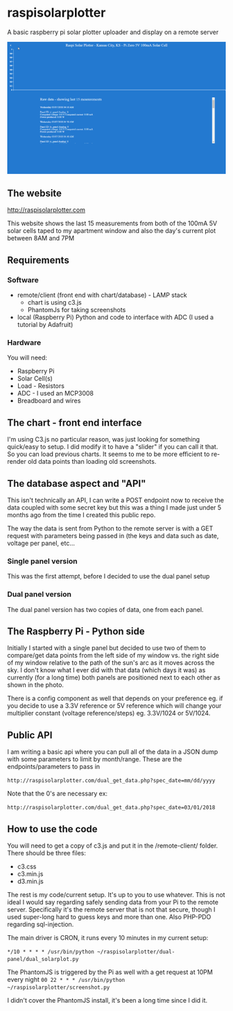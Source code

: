 # raspisolarplotter
A basic raspberry pi solar plotter uploader and display on a remote server

![GIF of Raspi Solar Plotter Day Pagination](https://raw.githubusercontent.com/jdc-cunningham/raspisolarplotter/master/raspisolarplotter-cycling-days.gif)

## The website
http://raspisolarplotter.com

This website shows the last 15 measurements from both of the 100mA 5V solar cells taped to my apartment window and also the day's current plot between 8AM and 7PM

## Requirements

### Software 

* remote/client (front end with chart/database) - LAMP stack
  * chart is using c3.js
  * PhantomJs for taking screenshots
* local (Raspberry Pi) Python and code to interface with ADC (I used a tutorial by Adafruit)

### Hardware

You will need:
* Raspberry Pi
* Solar Cell(s)
* Load - Resistors
* ADC - I used an MCP3008
* Breadboard and wires

## The chart - front end interface

I'm using C3.js no particular reason, was just looking for something quick/easy to setup.
I did modify it to have a "slider" if you can call it that. So you can load previous charts. It seems to me to be more efficient to re-render old data points than loading old screenshots.

## The database aspect and "API"

This isn't technically an API, I can write a POST endpoint now to receive the data coupled with some secret key but this was a thing I made just under 5 months ago from the time I created this public repo.

The way the data is sent from Python to the remote server is with a GET request with parameters being passed in (the keys and data such as date, voltage per panel, etc...

### Single panel version
This was the first attempt, before I decided to use the dual panel setup

### Dual panel version
The dual panel version has two copies of data, one from each panel.

## The Raspberry Pi - Python side

Initially I started with a single panel but decided to use two of them to compare/get data points from the left side of my window vs. the right side of my window relative to the path of the sun's arc as it moves across the sky. I don't know what I ever did with that data (which days it was) as currently (for a long time) both panels are positioned next to each other as shown in the photo.

There is a config component as well that depends on your preference eg. if you decide to use a 3.3V reference or 5V reference which will change your multiplier constant (voltage reference/steps) eg. 3.3V/1024 or 5V/1024.

## Public API

I am writing a basic api where you can pull all of the data in a JSON dump with some parameters to limit by month/range. These are the endpoints/parameters to pass in

```http://raspisolarplotter.com/dual_get_data.php?spec_date=mm/dd/yyyy```

Note that the 0's are necessary ex:

```http://raspisolarplotter.com/dual_get_data.php?spec_date=03/01/2018```

## How to use the code

You will need to get a copy of c3.js and put it in the /remote-client/ folder. There should be three files:
* c3.css
* c3.min.js
* d3.min.js

The rest is my code/current setup. It's up to you to use whatever. This is not ideal I would say regarding safely sending data from your Pi to the remote server. Specifically it's the remote server that is not that secure, though I used super-long hard to guess keys and more than one. Also PHP-PDO regarding sql-injection.

The main driver is CRON, it runs every 10 minutes in my current setup:

```*/10 * * * * /usr/bin/python ~/raspisolarplotter/dual-panel/dual_solarplot.py```

The PhantomJS is triggered by the Pi as well with a get request at 10PM every night
```00 22 * * * /usr/bin/python ~/raspisolarplotter/screenshot.py```

I didn't cover the PhantomJS install, it's been a long time since I did it.

